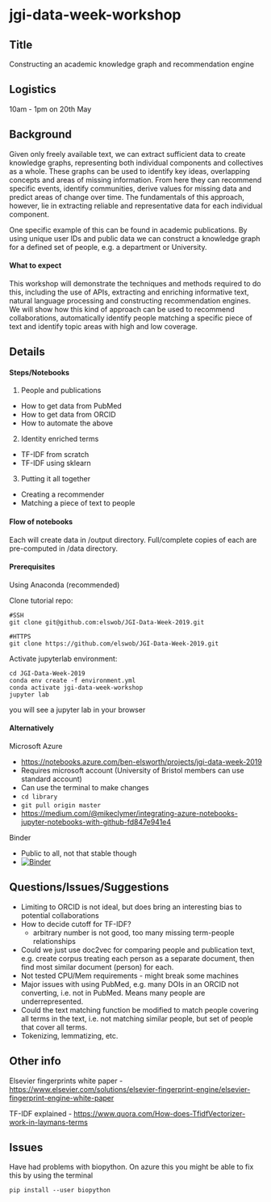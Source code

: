 # jgi-data-week-workshop

## Title
Constructing an academic knowledge graph and recommendation engine

## Logistics
10am - 1pm on 20th May

## Background
Given only freely available text, we can extract sufficient data to create knowledge graphs, representing both individual components and collectives as a whole. These graphs can be used to identify key ideas, overlapping concepts and areas of missing information. From here they can recommend specific events, identify communities, derive values for missing data and predict areas of change over time. The fundamentals of this approach, however, lie in extracting reliable and representative data for each individual component.

One specific example of this can be found in academic publications. By using unique user IDs and public data we can construct a knowledge graph for a defined set of people, e.g. a department or University.

#### What to expect

This workshop will demonstrate the techniques and methods required to do this, including the use of APIs, extracting and enriching informative text, natural language processing and constructing recommendation engines.  We will show how this kind of approach can be used to recommend collaborations, automatically identify people matching a specific piece of text and identify topic areas with high and low coverage.

## Details

#### Steps/Notebooks

1. People and publications
 - How to get data from PubMed
 - How to get data from ORCID
 - How to automate the above
2. Identity enriched terms
 - TF-IDF from scratch
 - TF-IDF using sklearn
3. Putting it all together
 - Creating a recommender
 - Matching a piece of text to people

#### Flow of notebooks

Each will create data in /output directory. Full/complete copies of each are pre-computed in /data directory.

#### Prerequisites

Using Anaconda (recommended)

Clone tutorial repo:

```
#SSH
git clone git@github.com:elswob/JGI-Data-Week-2019.git

#HTTPS
git clone https://github.com/elswob/JGI-Data-Week-2019.git
```

Activate jupyterlab environment:

```
cd JGI-Data-Week-2019
conda env create -f environment.yml
conda activate jgi-data-week-workshop
jupyter lab
```

you will see a jupyter lab in your browser

#### Alternatively

Microsoft Azure
- https://notebooks.azure.com/ben-elsworth/projects/jgi-data-week-2019
- Requires microsoft account (University of Bristol members can use standard account)
- Can use the terminal to make changes
- `cd library`
- `git pull origin master`
- https://medium.com/@mikeclymer/integrating-azure-notebooks-jupyter-notebooks-with-github-fd847e941e4


Binder
- Public to all, not that stable though
- [![Binder](https://mybinder.org/badge_logo.svg)](https://mybinder.org/v2/gh/elswob/JGI-Data-Week-2019/master)


## Questions/Issues/Suggestions

- Limiting to ORCID is not ideal, but does bring an interesting bias to potential collaborations
- How to decide cutoff for TF-IDF?
	- arbitrary number is not good, too many missing term-people relationships
- Could we just use doc2vec for comparing people and publication text, e.g. create corpus treating each person as a separate document, then find most similar document (person) for each.
- Not tested CPU/Mem requirements - might break some machines
- Major issues with using PubMed, e.g. many DOIs in an ORCID not converting, i.e. not in PubMed. Means many people are underrepresented.
- Could the text matching function be modified to match people covering all terms in the text, i.e. not matching similar people, but set of people that cover all terms.
- Tokenizing, lemmatizing, etc.

## Other info

Elsevier fingerprints white paper - https://www.elsevier.com/solutions/elsevier-fingerprint-engine/elsevier-fingerprint-engine-white-paper

TF-IDF explained - https://www.quora.com/How-does-TfidfVectorizer-work-in-laymans-terms

## Issues

Have had problems with biopython. On azure this you might be able to fix this by using the terminal
```
pip install --user biopython
```
